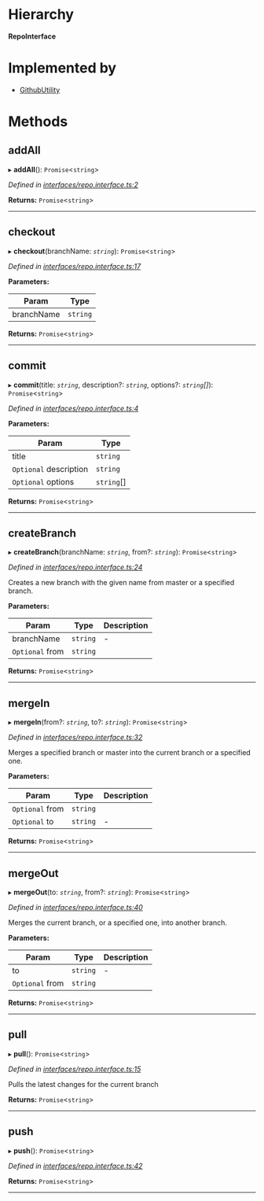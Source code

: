 

# Hierarchy

**RepoInterface**

# Implemented by

* [GithubUtility](../classes/githubutility.md)

# Methods

<a id="addall"></a>

##  addAll

▸ **addAll**(): `Promise`<`string`>

*Defined in [interfaces/repo.interface.ts:2](https://github.com/sisk-technology-group-ltd/minerva/blob/f058e4b/src/interfaces/repo.interface.ts#L2)*

**Returns:** `Promise`<`string`>

___
<a id="checkout"></a>

##  checkout

▸ **checkout**(branchName: *`string`*): `Promise`<`string`>

*Defined in [interfaces/repo.interface.ts:17](https://github.com/sisk-technology-group-ltd/minerva/blob/f058e4b/src/interfaces/repo.interface.ts#L17)*

**Parameters:**

| Param | Type |
| ------ | ------ |
| branchName | `string` |

**Returns:** `Promise`<`string`>

___
<a id="commit"></a>

##  commit

▸ **commit**(title: *`string`*, description?: *`string`*, options?: *`string`[]*): `Promise`<`string`>

*Defined in [interfaces/repo.interface.ts:4](https://github.com/sisk-technology-group-ltd/minerva/blob/f058e4b/src/interfaces/repo.interface.ts#L4)*

**Parameters:**

| Param | Type |
| ------ | ------ |
| title | `string` |
| `Optional` description | `string` |
| `Optional` options | `string`[] |

**Returns:** `Promise`<`string`>

___
<a id="createbranch"></a>

##  createBranch

▸ **createBranch**(branchName: *`string`*, from?: *`string`*): `Promise`<`string`>

*Defined in [interfaces/repo.interface.ts:24](https://github.com/sisk-technology-group-ltd/minerva/blob/f058e4b/src/interfaces/repo.interface.ts#L24)*

Creates a new branch with the given name from master or a specified branch.

**Parameters:**

| Param | Type | Description |
| ------ | ------ | ------ |
| branchName | `string` |  - |
| `Optional` from | `string` |   |

**Returns:** `Promise`<`string`>

___
<a id="mergein"></a>

##  mergeIn

▸ **mergeIn**(from?: *`string`*, to?: *`string`*): `Promise`<`string`>

*Defined in [interfaces/repo.interface.ts:32](https://github.com/sisk-technology-group-ltd/minerva/blob/f058e4b/src/interfaces/repo.interface.ts#L32)*

Merges a specified branch or master into the current branch or a specified one.

**Parameters:**

| Param | Type | Description |
| ------ | ------ | ------ |
| `Optional` from | `string` |   |
| `Optional` to | `string` |  - |

**Returns:** `Promise`<`string`>

___
<a id="mergeout"></a>

##  mergeOut

▸ **mergeOut**(to: *`string`*, from?: *`string`*): `Promise`<`string`>

*Defined in [interfaces/repo.interface.ts:40](https://github.com/sisk-technology-group-ltd/minerva/blob/f058e4b/src/interfaces/repo.interface.ts#L40)*

Merges the current branch, or a specified one, into another branch.

**Parameters:**

| Param | Type | Description |
| ------ | ------ | ------ |
| to | `string` |  - |
| `Optional` from | `string` |   |

**Returns:** `Promise`<`string`>

___
<a id="pull"></a>

##  pull

▸ **pull**(): `Promise`<`string`>

*Defined in [interfaces/repo.interface.ts:15](https://github.com/sisk-technology-group-ltd/minerva/blob/f058e4b/src/interfaces/repo.interface.ts#L15)*

Pulls the latest changes for the current branch

**Returns:** `Promise`<`string`>

___
<a id="push"></a>

##  push

▸ **push**(): `Promise`<`string`>

*Defined in [interfaces/repo.interface.ts:42](https://github.com/sisk-technology-group-ltd/minerva/blob/f058e4b/src/interfaces/repo.interface.ts#L42)*

**Returns:** `Promise`<`string`>

___

